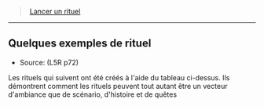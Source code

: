 ﻿---
!GenericItem
Id: l5r_rituals_hd.md#quelques-exemples-de-rituel
ParentLink: l5r_rituals_hd.md#lancer-un-rituel
Name: Quelques exemples de rituel
ParentName: Lancer un rituel
NameLevel: 2
Source: (L5R p72)
Attributes: {}
---
> [Lancer un rituel](hd_l5r_rituals.md)

---

## Quelques exemples de rituel

- Source: (L5R p72)

Les rituels qui suivent ont été créés à l'aide du tableau ci-dessus. Ils démontrent comment les rituels peuvent tout autant être un vecteur d'ambiance que de scénario, d'histoire et de quêtes

